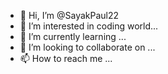 - 👋 Hi, I’m @SayakPaul22
- 👀 I’m interested in coding world...
- 🌱 I’m currently learning ...
- 💞️ I’m looking to collaborate on ...
- 📫 How to reach me ...

<!---
SayakPaul22/SayakPaul22 is a ✨ special ✨ repository because its `README.md` (this file) appears on your GitHub profile.
You can click the Preview link to take a look at your changes.
--->
